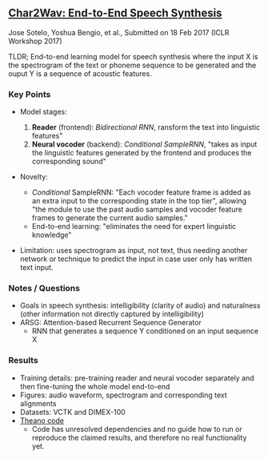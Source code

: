 ## [Char2Wav: End-to-End Speech Synthesis](https://openreview.net/forum?id=B1VWyySKx)
Jose Sotelo, Yoshua Bengio, et al., Submitted on 18 Feb 2017 (ICLR Workshop 2017) 

TLDR; End-to-end learning model for speech synthesis where the input X is the spectrogram of the text or phoneme sequence to be generated and the ouput Y is a sequence of acoustic features.

### Key Points
* Model stages:
  1. **Reader** (frontend): *Bidirectional RNN*, ransform the text into linguistic features"
  2. **Neural vocoder** (backend): *Conditional SampleRNN*, "takes as input the linguistic features generated by the frontend and produces the corresponding sound"
    
* Novelty:
  * *Conditional* SampleRNN: "Each vocoder feature frame is added as an extra input to the corresponding state in the top tier", allowing "the module to use the past audio samples and vocoder feature frames to generate the current audio samples."
  * End-to-end learning: "eliminates the need for expert linguistic knowledge"  

* Limitation: uses spectrogram as input, not text, thus needing another network or technique to predict the input in case user only has written text input.

### Notes / Questions
* Goals in speech synthesis: intelligibility (clarity of audio) and naturalness (other information not directly captured by intelligibility)
* ARSG: Attention-based Recurrent Sequence Generator 
  * RNN that generates a sequence Y conditioned on an input sequence X

### Results
* Training details: pre-training reader and neural vocoder separately and then fine-tuning the whole model end-to-end
* Figures: audio waveform, spectrogram and corresponding text alignments
* Datasets: VCTK and DIMEX-100
* [Theano code](https://github.com/sotelo/parrot)
  * Code has unresolved dependencies and no guide how to run or reproduce the claimed results, and therefore no real functionality yet.
